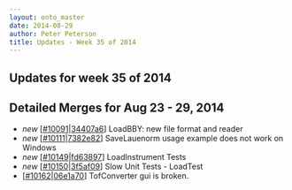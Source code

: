 ```yaml
---
layout: onto_master
date: 2014-08-29
author: Peter Peterson
title: Updates - Week 35 of 2014
---
```

Updates for week 35 of 2014
---------------------------

Detailed Merges for Aug 23 - 29, 2014
-------------------------------------
* *new* \[[#10091](http://trac.mantidproject.org/mantid/ticket/10091)\|[34407a6](https://github.com/mantidproject/mantid/commit/34407a6172b70230b78d9c9e051f9eeb446ea9af)\] LoadBBY: new file format and reader
* *new* \[[#10111](http://trac.mantidproject.org/mantid/ticket/10111)\|[7382e82](https://github.com/mantidproject/mantid/commit/7382e82ab52ada590adece4c767edc8e4e2a645c)\] SaveLauenorm usage example does not work on Windows
* *new* \[[#10149](http://trac.mantidproject.org/mantid/ticket/10149)\|[fd63897](https://github.com/mantidproject/mantid/commit/fd638976ee40f443c676490e71d2ced9b031da39)\] LoadInstrument Tests
* *new* \[[#10150](http://trac.mantidproject.org/mantid/ticket/10150)\|[3f5af09](https://github.com/mantidproject/mantid/commit/3f5af09051fc96ebff306f43c2d4e324eef81644)\] Slow Unit Tests - LoadTest
* \[[#10162](http://trac.mantidproject.org/mantid/ticket/10162)\|[06e1a70](https://github.com/mantidproject/mantid/commit/06e1a705eb31ccca5a9dd891a1baf8f255bd952d)\] TofConverter gui is broken.
